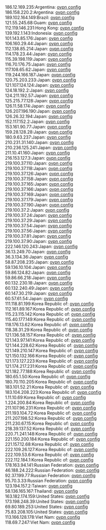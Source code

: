 186.12.169.235:Argentina: [ovpn config](vpn/186_12_169_235.ovpn)  
186.158.220.2:Argentina: [ovpn config](vpn/186_158_220_2.ovpn)  
189.102.164.149:Brazil: [ovpn config](vpn/189_102_164_149.ovpn)  
121.55.245.68:Guam: [ovpn config](vpn/121_55_245_68.ovpn)  
112.119.146.231:Hong Kong: [ovpn config](vpn/112_119_146_231.ovpn)  
139.192.1.143:Indonesia: [ovpn config](vpn/139_192_1_143.ovpn)  
101.143.85.176:Japan: [ovpn config](vpn/101_143_85_176.ovpn)  
106.160.29.44:Japan: [ovpn config](vpn/106_160_29_44.ovpn)  
112.138.85.214:Japan: [ovpn config](vpn/112_138_85_214.ovpn)  
114.178.23.44:Japan: [ovpn config](vpn/114_178_23_44.ovpn)  
115.39.198.119:Japan: [ovpn config](vpn/115_39_198_119.ovpn)  
116.70.176.75:Japan: [ovpn config](vpn/116_70_176_75.ovpn)  
117.108.65.62:Japan: [ovpn config](vpn/117_108_65_62.ovpn)  
119.244.166.187:Japan: [ovpn config](vpn/119_244_166_187.ovpn)  
120.75.203.233:Japan: [ovpn config](vpn/120_75_203_233.ovpn)  
121.107.124.124:Japan: [ovpn config](vpn/121_107_124_124.ovpn)  
124.18.192.2:Japan: [ovpn config](vpn/124_18_192_2.ovpn)  
124.211.192.57:Japan: [ovpn config](vpn/124_211_192_57.ovpn)  
125.215.77.128:Japan: [ovpn config](vpn/125_215_77_128.ovpn)  
126.11.58.174:Japan: [ovpn config](vpn/126_11_58_174.ovpn)  
126.207.196.190:Japan: [ovpn config](vpn/126_207_196_190.ovpn)  
126.26.32.194:Japan: [ovpn config](vpn/126_26_32_194.ovpn)  
152.117.152.2:Japan: [ovpn config](vpn/152_117_152_2.ovpn)  
153.161.90.77:Japan: [ovpn config](vpn/153_161_90_77.ovpn)  
159.28.128.28:Japan: [ovpn config](vpn/159_28_128_28.ovpn)  
180.9.63.237:Japan: [ovpn config](vpn/180_9_63_237.ovpn)  
210.231.31.140:Japan: [ovpn config](vpn/210_231_31_140.ovpn)  
210.236.125.241:Japan: [ovpn config](vpn/210_236_125_241.ovpn)  
211.10.41.160:Japan: [ovpn config](vpn/211_10_41_160.ovpn)  
216.153.127.3:Japan: [ovpn config](vpn/216_153_127_3.ovpn)  
219.100.37.110:Japan: [ovpn config](vpn/219_100_37_110.ovpn)  
219.100.37.118:Japan: [ovpn config](vpn/219_100_37_118.ovpn)  
219.100.37.126:Japan: [ovpn config](vpn/219_100_37_126.ovpn)  
219.100.37.158:Japan: [ovpn config](vpn/219_100_37_158.ovpn)  
219.100.37.165:Japan: [ovpn config](vpn/219_100_37_165.ovpn)  
219.100.37.166:Japan: [ovpn config](vpn/219_100_37_166.ovpn)  
219.100.37.169:Japan: [ovpn config](vpn/219_100_37_169.ovpn)  
219.100.37.179:Japan: [ovpn config](vpn/219_100_37_179.ovpn)  
219.100.37.190:Japan: [ovpn config](vpn/219_100_37_190.ovpn)  
219.100.37.2:Japan: [ovpn config](vpn/219_100_37_2.ovpn)  
219.100.37.24:Japan: [ovpn config](vpn/219_100_37_24.ovpn)  
219.100.37.29:Japan: [ovpn config](vpn/219_100_37_29.ovpn)  
219.100.37.54:Japan: [ovpn config](vpn/219_100_37_54.ovpn)  
219.100.37.56:Japan: [ovpn config](vpn/219_100_37_56.ovpn)  
219.100.37.81:Japan: [ovpn config](vpn/219_100_37_81.ovpn)  
219.100.37.90:Japan: [ovpn config](vpn/219_100_37_90.ovpn)  
222.146.120.243:Japan: [ovpn config](vpn/222_146_120_243.ovpn)  
36.13.249.70:Japan: [ovpn config](vpn/36_13_249_70.ovpn)  
36.3.134.36:Japan: [ovpn config](vpn/36_3_134_36.ovpn)  
58.87.208.235:Japan: [ovpn config](vpn/58_87_208_235.ovpn)  
59.136.10.104:Japan: [ovpn config](vpn/59_136_10_104.ovpn)  
59.86.124.82:Japan: [ovpn config](vpn/59_86_124_82.ovpn)  
59.86.66.218:Japan: [ovpn config](vpn/59_86_66_218.ovpn)  
60.132.230.18:Japan: [ovpn config](vpn/60_132_230_18.ovpn)  
60.132.240.49:Japan: [ovpn config](vpn/60_132_240_49.ovpn)  
60.147.30.219:Japan: [ovpn config](vpn/60_147_30_219.ovpn)  
60.57.61.54:Japan: [ovpn config](vpn/60_57_61_54.ovpn)  
111.118.81.199:Korea Republic of: [ovpn config](vpn/111_118_81_199.ovpn)  
112.161.89.167:Korea Republic of: [ovpn config](vpn/112_161_89_167.ovpn)  
115.23.115.142:Korea Republic of: [ovpn config](vpn/115_23_115_142.ovpn)  
115.40.177.149:Korea Republic of: [ovpn config](vpn/115_40_177_149.ovpn)  
118.176.13.62:Korea Republic of: [ovpn config](vpn/118_176_13_62.ovpn)  
118.38.31.29:Korea Republic of: [ovpn config](vpn/118_38_31_29.ovpn)  
121.136.58.157:Korea Republic of: [ovpn config](vpn/121_136_58_157.ovpn)  
121.143.97.141:Korea Republic of: [ovpn config](vpn/121_143_97_141.ovpn)  
121.144.228.62:Korea Republic of: [ovpn config](vpn/121_144_228_62.ovpn)  
121.149.210.147:Korea Republic of: [ovpn config](vpn/121_149_210_147.ovpn)  
121.150.132.166:Korea Republic of: [ovpn config](vpn/121_150_132_166.ovpn)  
121.173.127.223:Korea Republic of: [ovpn config](vpn/121_173_127_223.ovpn)  
121.174.217.231:Korea Republic of: [ovpn config](vpn/121_174_217_231.ovpn)  
121.182.77.188:Korea Republic of: [ovpn config](vpn/121_182_77_188.ovpn)  
180.65.1.50:Korea Republic of: [ovpn config](vpn/180_65_1_50.ovpn)  
180.70.110.205:Korea Republic of: [ovpn config](vpn/180_70_110_205.ovpn)  
183.101.52.21:Korea Republic of: [ovpn config](vpn/183_101_52_21.ovpn)  
183.104.208.223:Korea Republic of: [ovpn config](vpn/183_104_208_223.ovpn)  
1.11.10.69:Korea Republic of: [ovpn config](vpn/1_11_10_69.ovpn)  
1.224.200.84:Korea Republic of: [ovpn config](vpn/1_224_200_84.ovpn)  
211.107.96.231:Korea Republic of: [ovpn config](vpn/211_107_96_231.ovpn)  
211.193.104.72:Korea Republic of: [ovpn config](vpn/211_193_104_72.ovpn)  
211.207.198.52:Korea Republic of: [ovpn config](vpn/211_207_198_52.ovpn)  
211.230.67.15:Korea Republic of: [ovpn config](vpn/211_230_67_15.ovpn)  
218.39.137.52:Korea Republic of: [ovpn config](vpn/218_39_137_52.ovpn)  
220.71.241.148:Korea Republic of: [ovpn config](vpn/220_71_241_148.ovpn)  
221.150.200.184:Korea Republic of: [ovpn config](vpn/221_150_200_184.ovpn)  
221.157.12.68:Korea Republic of: [ovpn config](vpn/221_157_12_68.ovpn)  
222.109.26.127:Korea Republic of: [ovpn config](vpn/222_109_26_127.ovpn)  
222.109.53.6:Korea Republic of: [ovpn config](vpn/222_109_53_6.ovpn)  
222.112.184.1:Korea Republic of: [ovpn config](vpn/222_112_184_1.ovpn)  
178.163.94.141:Russian Federation: [ovpn config](vpn/178_163_94_141.ovpn)  
46.188.24.222:Russian Federation: [ovpn config](vpn/46_188_24_222.ovpn)  
92.37.199.77:Russian Federation: [ovpn config](vpn/92_37_199_77.ovpn)  
95.70.3.33:Russian Federation: [ovpn config](vpn/95_70_3_33.ovpn)  
123.194.157.2:Taiwan: [ovpn config](vpn/123_194_157_2.ovpn)  
58.136.165.167:Thailand: [ovpn config](vpn/58_136_165_167.ovpn)  
163.182.174.159:United States: [ovpn config](vpn/163_182_174_159.ovpn)  
173.198.248.39:United States: [ovpn config](vpn/173_198_248_39.ovpn)  
69.80.189.253:United States: [ovpn config](vpn/69_80_189_253.ovpn)  
75.83.208.105:United States: [ovpn config](vpn/75_83_208_105.ovpn)  
113.166.128.178:Viet Nam: [ovpn config](vpn/113_166_128_178.ovpn)  
118.69.7.247:Viet Nam: [ovpn config](vpn/118_69_7_247.ovpn)  
